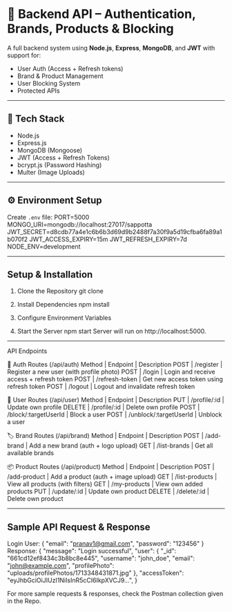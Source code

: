 # 🔐 Backend API – Authentication, Brands, Products & Blocking

A full backend system using **Node.js**, **Express**, **MongoDB**, and **JWT** with support for:

- User Auth (Access + Refresh tokens)
- Brand & Product Management
- User Blocking System
- Protected APIs

---

## 🚀 Tech Stack

- Node.js  
- Express.js  
- MongoDB (Mongoose)  
- JWT (Access + Refresh Tokens)  
- bcrypt.js (Password Hashing)  
- Multer (Image Uploads)  

---

## ⚙️ Environment Setup

Create `.env` file:
PORT=5000
MONGO_URI=mongodb://localhost:27017/sappotta
JWT_SECRET=d8cdb77a4e1c6b6b3d69d9b2488f7a30f9a5d19cfba6fa89a1b070f2
JWT_ACCESS_EXPIRY=15m
JWT_REFRESH_EXPIRY=7d
NODE_ENV=development

---

## Setup & Installation

1. Clone the Repository git clone

2. Install Dependencies npm install

3. Configure Environment Variables

4. Start the Server npm start Server will run on http://localhost:5000.

---

API Endpoints

🔐 Auth Routes (/api/auth)
Method | Endpoint | Description
POST | /register | Register a new user (with profile photo)
POST | /login | Login and receive access + refresh token
POST | /refresh-token | Get new access token using refresh token
POST | /logout | Logout and invalidate refresh token

👤 User Routes (/api/user)
Method | Endpoint | Description
PUT | /profile/:id | Update own profile
DELETE | /profile/:id | Delete own profile
POST | /block/:targetUserId | Block a user
POST | /unblock/:targetUserId | Unblock a user

🏷️ Brand Routes (/api/brand)
Method | Endpoint | Description
POST | /add-brand | Add a new brand (auth + logo upload)
GET | /list-brands | Get all available brands

📦 Product Routes (/api/product)
Method | Endpoint | Description
POST | /add-product | Add a product (auth + image upload)
GET | /list-products | View all products (with filters)
GET | /my-products | View own added products
PUT | /update/:id | Update own product
DELETE | /delete/:id | Delete own product

---

## Sample API Request & Response

Login User:
{
  "email": "pranav1@gmail.com",
  "password": "123456"
}
Response:
{
  "message": "Login successful",
  "user": {
    "_id": "661cd12ef8434c3b8bc8e445",
    "username": "john_doe",
    "email": "john@example.com",
    "profilePhoto": "uploads/profilePhotos/1713348431871.jpg"
  },
  "accessToken": "eyJhbGciOiJIUzI1NiIsInR5cCI6IkpXVCJ9...",
}

For more sample requests & responses, check the Postman collection given in the Repo.
